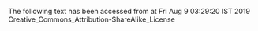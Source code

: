 The following text has been accessed from at Fri Aug 9 03:29:20 IST 2019
Creative_Commons_Attribution-ShareAlike_License
